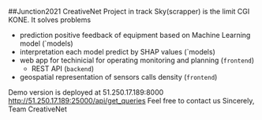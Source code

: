 ##Junction2021 CreativeNet
Project in track Sky(scrapper) is the limit CGI KONE. 
It solves problems
- prediction positive feedback of equipment based on Machine Learning model (`models)
- interpretation each model predict by SHAP values (`models)
- web app for techinicial for operating monitoring and planning (`frontend`)
  - REST API (`backend`)
- geospatial representation of sensors calls density (`frontend`)

Demo version is deployed at 
51.250.17.189:8000
http://51.250.17.189:25000/api/get_queries
Feel free to contact us
Sincerely, Team CreativeNet
